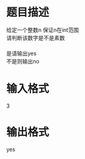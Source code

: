 # 

 
 # 题目描述 
<p><span style="line-height: 20.7999992370605px;">给定一个整数n&nbsp;保证n在int范围</span><br style="line-height: 20.7999992370605px;" />
<span style="line-height: 20.7999992370605px;">请判断该数字是不是素数</span><br style="line-height: 20.7999992370605px;" />
<span style="line-height: 20.7999992370605px;">&nbsp;</span><br style="line-height: 20.7999992370605px;" />
<span style="line-height: 20.7999992370605px;">是请输出yes</span><br style="line-height: 20.7999992370605px;" />
<span style="line-height: 20.7999992370605px;">不是则输出no</span></p> 

 
 # 输入格式 
<p>3</p> 

 
 # 输出格式 
<p>yes</p> 
